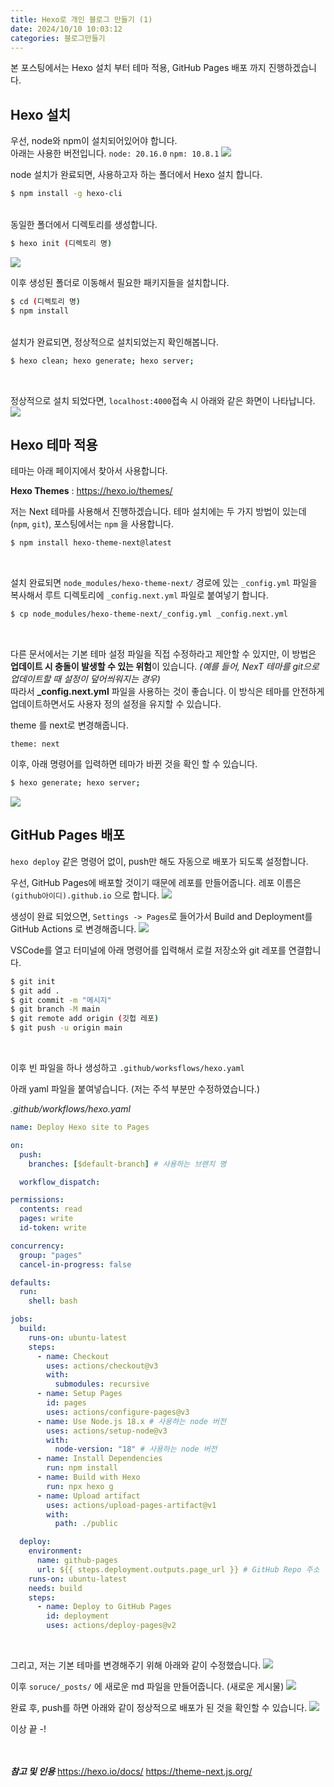 ```yaml
---
title: Hexo로 개인 블로그 만들기 (1)
date: 2024/10/10 10:03:12
categories: 블로그만들기
---
```


본 포스팅에서는 Hexo 설치 부터 테마 적용, GitHub Pages 배포 까지 진행하겠습니다.

## Hexo 설치

우선, node와 npm이 설치되어있어야 합니다.
<br>
아래는 사용한 버전입니다.
`node: 20.16.0` `npm: 10.8.1`
![](/images/2024-10-10/nodenpm.png)

node 설치가 완료되면, 사용하고자 하는 폴더에서 Hexo 설치 합니다.

```bash
$ npm install -g hexo-cli
```

<br>
동일한 폴더에서 디렉토리를 생성합니다.

```bash
$ hexo init (디렉토리 명)
```

![](/images/2024-10-10/hexoinit.png)
<br>

이후 생성된 폴더로 이동해서 필요한 패키지들을 설치합니다.

```bash
$ cd (디렉토리 명)
$ npm install
```

<br>
설치가 완료되면, 정상적으로 설치되었는지 확인해봅니다.

```bash
$ hexo clean; hexo generate; hexo server;
```

<br>

정상적으로 설치 되었다면, `localhost:4000`접속 시 아래와 같은 화면이 나타납니다.
![](/images/2024-10-10/firsthexo.png)
<br>

## Hexo 테마 적용

테마는 아래 페이지에서 찾아서 사용합니다.

**Hexo Themes** : https://hexo.io/themes/

저는 Next 테마를 사용해서 진행하겠습니다.
테마 설치에는 두 가지 방법이 있는데(`npm`, `git`), 포스팅에서는 `npm` 을 사용합니다.

```bash
$ npm install hexo-theme-next@latest
```

<br>

설치 완료되면 `node_modules/hexo-theme-next/` 경로에 있는 `_config.yml` 파일을 복사해서
루트 디렉토리에 `_config.next.yml` 파일로 붙여넣기 합니다.

```bash
$ cp node_modules/hexo-theme-next/_config.yml _config.next.yml
```

<br>

다른 문서에서는 기본 테마 설정 파일을 직접 수정하라고 제안할 수 있지만, 이 방법은 **업데이트 시 충돌이 발생할 수 있는 위험**이 있습니다. _(예를 들어, NexT 테마를 git으로 업데이트할 때 설정이 덮어씌워지는 경우)_ <br>
따라서 **\_config.next.yml** 파일을 사용하는 것이 좋습니다.
이 방식은 테마를 안전하게 업데이트하면서도 사용자 정의 설정을 유지할 수 있습니다.
<br>

theme 를 next로 변경해줍니다.

    theme: next

이후, 아래 명령어를 입력하면 테마가 바뀐 것을 확인 할 수 있습니다.

```bash
$ hexo generate; hexo server;
```

![](/images/2024-10-10/nexthexo.png)
<br>

## GitHub Pages 배포

`hexo deploy` 같은 명령어 없이, push만 해도 자동으로 배포가 되도록 설정합니다.

우선, GitHub Pages에 배포할 것이기 때문에 레포를 만들어줍니다.
레포 이름은 `(github아이디).github.io` 으로 합니다.
![](/images/2024-10-10/githubrepo.png)

생성이 완료 되었으면, `Settings -> Pages`로 들어가서 Build and Deployment를 GitHub Actions 로 변경해줍니다.
![](/images/2024-10-10/githubaction.png)<br>

VSCode를 열고 터미널에 아래 명령어를 입력해서 로컬 저장소와 git 레포를 연결합니다.

```bash
$ git init
$ git add .
$ git commit -m "메시지"
$ git branch -M main
$ git remote add origin (깃헙 레포)
$ git push -u origin main
```

<br>

이후 빈 파일을 하나 생성하고 `.github/worksflows/hexo.yaml`

아래 yaml 파일을 붙여넣습니다. (저는 주석 부분만 수정하였습니다.)

_.github/workflows/hexo.yaml_

```yaml
name: Deploy Hexo site to Pages

on:
  push:
    branches: [$default-branch] # 사용하는 브랜치 명

  workflow_dispatch:

permissions:
  contents: read
  pages: write
  id-token: write

concurrency:
  group: "pages"
  cancel-in-progress: false

defaults:
  run:
    shell: bash

jobs:
  build:
    runs-on: ubuntu-latest
    steps:
      - name: Checkout
        uses: actions/checkout@v3
        with:
          submodules: recursive
      - name: Setup Pages
        id: pages
        uses: actions/configure-pages@v3
      - name: Use Node.js 18.x # 사용하는 node 버전
        uses: actions/setup-node@v3
        with:
          node-version: "18" # 사용하는 node 버전
      - name: Install Dependencies
        run: npm install
      - name: Build with Hexo
        run: npx hexo g
      - name: Upload artifact
        uses: actions/upload-pages-artifact@v1
        with:
          path: ./public

  deploy:
    environment:
      name: github-pages
      url: ${{ steps.deployment.outputs.page_url }} # GitHub Repo 주소
    runs-on: ubuntu-latest
    needs: build
    steps:
      - name: Deploy to GitHub Pages
        id: deployment
        uses: actions/deploy-pages@v2
```

<br>

그리고, 저는 기본 테마를 변경해주기 위해 아래와 같이 수정했습니다.
![](/images/2024-10-10/scheme.png)

이후 `soruce/_posts/` 에 새로운 md 파일을 만들어줍니다. (새로운 게시물)
![](/images/2024-10-10/firstpost.png)

완료 후, push를 하면 아래와 같이 정상적으로 배포가 된 것을 확인할 수 있습니다.
![](/images/2024-10-10/workflowhexo.png)

이상 끝 -!
<br>
<br>
<br>

**_참고 및 인용_**
https://hexo.io/docs/
https://theme-next.js.org/
